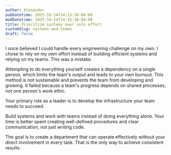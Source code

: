 ```yaml
---
author: Alexander
pubDatetime: 2025-10-14T14:15:38-04:00
modDatetime: 2025-10-14T14:15:38-04:00
title: Prioritize systems over solo effort
customSlug: systems-and-teams
draft: false
---
```


I once believed I could handle every engineering challenge on my own. I chose to rely on my own effort instead of building efficient systems and relying on my teams. This was a mistake.

Attempting to do everything yourself creates a dependency on a single person, which limits the team's output and leads to your own burnout. This method is not sustainable and prevents the team from developing and growing. It failed because a team's progress depends on shared processes, not one person's work ethic.

Your primary role as a leader is to develop the infrastructure your team needs to succeed.

Build systems and work with teams instead of doing everything alone. Your time is better spent creating well-defined procedures and clear communication, not just writing code.

The goal is to create a department that can operate effectively without your direct involvement in every task. That is the only way to achieve consistent results.
